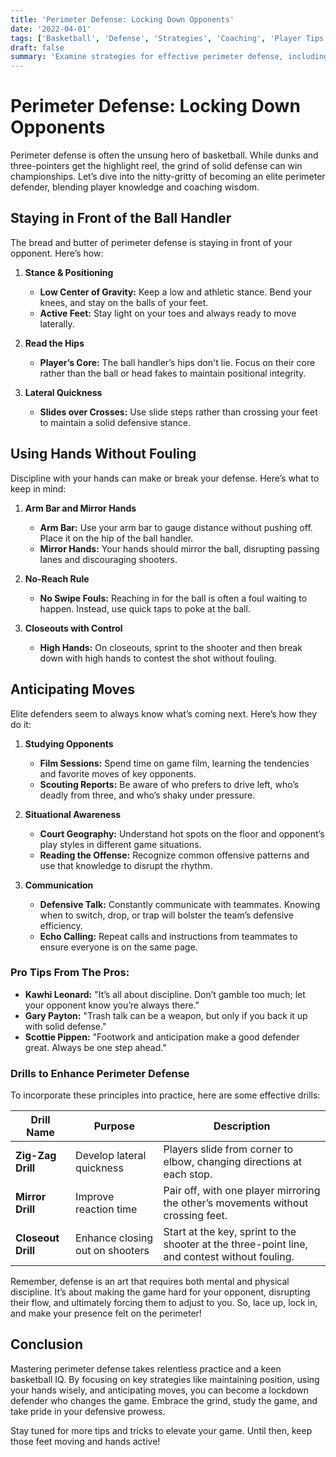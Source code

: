 ```yaml
---
title: 'Perimeter Defense: Locking Down Opponents'
date: '2022-04-01'
tags: ['Basketball', 'Defense', 'Strategies', 'Coaching', 'Player Tips', 'Anticipation', 'Technique', 'Game IQ', 'Training']
draft: false
summary: 'Examine strategies for effective perimeter defense, including staying in front of the ball handler, using hands without fouling, and anticipating moves.'
---
```


# Perimeter Defense: Locking Down Opponents

Perimeter defense is often the unsung hero of basketball. While dunks and three-pointers get the highlight reel, the grind of solid defense can win championships. Let’s dive into the nitty-gritty of becoming an elite perimeter defender, blending player knowledge and coaching wisdom.

## Staying in Front of the Ball Handler

The bread and butter of perimeter defense is staying in front of your opponent. Here’s how:

1. **Stance & Positioning**
    - **Low Center of Gravity:** Keep a low and athletic stance. Bend your knees, and stay on the balls of your feet.
    - **Active Feet:** Stay light on your toes and always ready to move laterally.

2. **Read the Hips**
    - **Player’s Core:** The ball handler’s hips don't lie. Focus on their core rather than the ball or head fakes to maintain positional integrity.

3. **Lateral Quickness**
    - **Slides over Crosses:** Use slide steps rather than crossing your feet to maintain a solid defensive stance.

## Using Hands Without Fouling

Discipline with your hands can make or break your defense. Here’s what to keep in mind:

1. **Arm Bar and Mirror Hands**
    - **Arm Bar:** Use your arm bar to gauge distance without pushing off. Place it on the hip of the ball handler.
    - **Mirror Hands:** Your hands should mirror the ball, disrupting passing lanes and discouraging shooters.

2. **No-Reach Rule**
    - **No Swipe Fouls:** Reaching in for the ball is often a foul waiting to happen. Instead, use quick taps to poke at the ball.

3. **Closeouts with Control**
    - **High Hands:** On closeouts, sprint to the shooter and then break down with high hands to contest the shot without fouling.

## Anticipating Moves

Elite defenders seem to always know what’s coming next. Here’s how they do it:

1. **Studying Opponents**
    - **Film Sessions:** Spend time on game film, learning the tendencies and favorite moves of key opponents.
    - **Scouting Reports:** Be aware of who prefers to drive left, who’s deadly from three, and who’s shaky under pressure.

2. **Situational Awareness**
    - **Court Geography:** Understand hot spots on the floor and opponent’s play styles in different game situations.
    - **Reading the Offense:** Recognize common offensive patterns and use that knowledge to disrupt the rhythm.

3. **Communication**
    - **Defensive Talk:** Constantly communicate with teammates. Knowing when to switch, drop, or trap will bolster the team’s defensive efficiency.
    - **Echo Calling:** Repeat calls and instructions from teammates to ensure everyone is on the same page.

### Pro Tips From The Pros:

- **Kawhi Leonard:** "It’s all about discipline. Don’t gamble too much; let your opponent know you’re always there."
- **Gary Payton:** "Trash talk can be a weapon, but only if you back it up with solid defense."
- **Scottie Pippen:** "Footwork and anticipation make a good defender great. Always be one step ahead."

### Drills to Enhance Perimeter Defense

To incorporate these principles into practice, here are some effective drills:

| Drill Name        | Purpose                                    | Description                                                   |
|-------------------|--------------------------------------------|---------------------------------------------------------------|
| **Zig-Zag Drill** | Develop lateral quickness                  | Players slide from corner to elbow, changing directions at each stop. |
| **Mirror Drill**  | Improve reaction time                      | Pair off, with one player mirroring the other’s movements without crossing feet. |
| **Closeout Drill**| Enhance closing out on shooters            | Start at the key, sprint to the shooter at the three-point line, and contest without fouling. |

Remember, defense is an art that requires both mental and physical discipline. It’s about making the game hard for your opponent, disrupting their flow, and ultimately forcing them to adjust to you. So, lace up, lock in, and make your presence felt on the perimeter!

## Conclusion

Mastering perimeter defense takes relentless practice and a keen basketball IQ. By focusing on key strategies like maintaining position, using your hands wisely, and anticipating moves, you can become a lockdown defender who changes the game. Embrace the grind, study the game, and take pride in your defensive prowess.

Stay tuned for more tips and tricks to elevate your game. Until then, keep those feet moving and hands active!